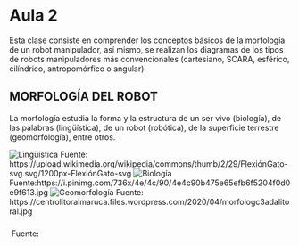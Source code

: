 <h1>Aula 2</h1>

Esta clase consiste en comprender los conceptos básicos de la morfología de un robot manipulador, así mismo, se realizan los diagramas de los tipos de robots manipuladores más convencionales (cartesiano, SCARA, esférico, cilíndrico, antropomórfico o angular).

<h2>MORFOLOGÍA DEL ROBOT</h2>

La morfología estudia la forma y la estructura de un ser vivo (biología), de las palabras (lingüística), de un robot (robótica), de la superficie terrestre (geomorfología), entre otros.

<img src="https://upload.wikimedia.org/wikipedia/commons/thumb/2/29/FlexiónGato-svg.svg/1200px-FlexiónGato-svg.svg.png" alt="Lingüística" caption="Hola"/>
Fuente: https://upload.wikimedia.org/wikipedia/commons/thumb/2/29/FlexiónGato-svg.svg/1200px-FlexiónGato-svg

<img src="https://i.pinimg.com/736x/4e/4c/90/4e4c90b475e65efb6f5204f0d0e9f613.jpg" alt="Biología" caption="Hola"/>
Fuente:https://i.pinimg.com/736x/4e/4c/90/4e4c90b475e65efb6f5204f0d0e9f613.jpg

<img src="https://centrolitoralmaruca.files.wordpress.com/2020/04/morfologc3adalitoral.jpg" alt="Geomorfología" caption="Hola"/>
Fuente: https://centrolitoralmaruca.files.wordpress.com/2020/04/morfologc3adalitoral.jpg

<h3></h3>
<h3></h3>
<h3></h3>
<h3></h3>
<h3></h3>
<h3></h3>






<img src="" alt="" caption="Hola"/>
Fuente: